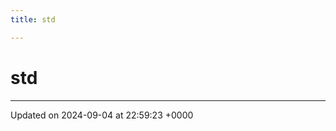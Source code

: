 ```yaml
---
title: std

---
```


# std








-------------------------------

Updated on 2024-09-04 at 22:59:23 +0000
